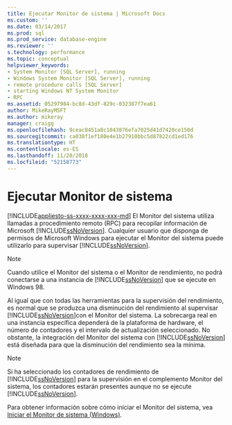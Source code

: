 ```yaml
---
title: Ejecutar Monitor de sistema | Microsoft Docs
ms.custom: ''
ms.date: 03/14/2017
ms.prod: sql
ms.prod_service: database-engine
ms.reviewer: ''
s.technology: performance
ms.topic: conceptual
helpviewer_keywords:
- System Monitor [SQL Server], running
- Windows System Monitor [SQL Server], running
- remote procedure calls [SQL Server]
- starting Windows NT System Monitor
- RPC
ms.assetid: 05297984-bc8d-43df-829c-032387f7ea61
author: MikeRayMSFT
ms.author: mikeray
manager: craigg
ms.openlocfilehash: 9ceac8451a8c1043876efa7025d41d7420ce150d
ms.sourcegitcommit: ca038f1ef180e4e1b27910bbc5d87822cd1ed176
ms.translationtype: HT
ms.contentlocale: es-ES
ms.lasthandoff: 11/20/2018
ms.locfileid: "52158773"
---
```

# <a name="run-system-monitor"></a>Ejecutar Monitor de sistema
[!INCLUDE[appliesto-ss-xxxx-xxxx-xxx-md](../../includes/appliesto-ss-xxxx-xxxx-xxx-md.md)]
  El Monitor del sistema utiliza llamadas a procedimiento remoto (RPC) para recopilar información de Microsoft [!INCLUDE[ssNoVersion](../../includes/ssnoversion-md.md)]. Cualquier usuario que disponga de permisos de Microsoft Windows para ejecutar el Monitor del sistema puede utilizarlo para supervisar [!INCLUDE[ssNoVersion](../../includes/ssnoversion-md.md)].  
  
> [!NOTE]  
>  Cuando utilice el Monitor del sistema o el Monitor de rendimiento, no podrá conectarse a una instancia de [!INCLUDE[ssNoVersion](../../includes/ssnoversion-md.md)] que se ejecute en Windows 98.  
  
 Al igual que con todas las herramientas para la supervisión del rendimiento, es normal que se produzca una disminución del rendimiento al supervisar [!INCLUDE[ssNoVersion](../../includes/ssnoversion-md.md)]con el Monitor del sistema. La sobrecarga real en una instancia específica dependerá de la plataforma de hardware, el número de contadores y el intervalo de actualización seleccionado. No obstante, la integración del Monitor del sistema con [!INCLUDE[ssNoVersion](../../includes/ssnoversion-md.md)] está diseñada para que la disminución del rendimiento sea la mínima.  
  
> [!NOTE]  
>  Si ha seleccionado los contadores de rendimiento de [!INCLUDE[ssNoVersion](../../includes/ssnoversion-md.md)] para la supervisión en el complemento Monitor del sistema, los contadores estarán presentes aunque no se ejecute [!INCLUDE[ssNoVersion](../../includes/ssnoversion-md.md)].  
  
 Para obtener información sobre cómo iniciar el Monitor del sistema, vea [Iniciar el Monitor de sistema &#40;Windows&#41;](../../relational-databases/performance/start-system-monitor-windows.md).  
  
  
